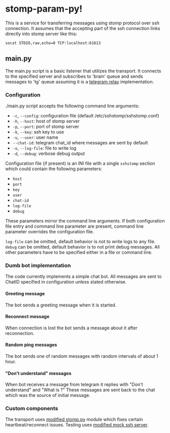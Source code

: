 # stomp-param-py!

This is a service for transferring messages using stomp protocol over
ssh connection. It assumes that the accepting part of the ssh
connection links directly into stomp server like this:

    socat STDIO,raw,echo=0 TCP:localhost:61613

## main.py

The main.py script is a basic listener that utilizes the transport. It
connects to the specified server and subscribes to 'brain' queue and
sends messages to 'tg' queue assuming it is a [telegram relay]
implementation.

### Configuration

./main.py script accepts the following command line arguments:


- `-c`, `--config`: configuration file (default /etc/sshstomp/sshstomp.conf)
- `-h`, `--host`: host of stomp server
- `-p`, `--port`: port of stomp server
- `-k`, `--key`: ssh key to use
- `-u`, `--user`: user name
- `--chat-id`: telegram chat_id where messages are sent by default
- `-o`, `--log-file`: file to write log
- `-d`, `--debug`: verbose debug output

Configuration file (if present) is an INI file with a single
`sshstomp` section which could contain the following parameters:

- `host`
- `port`
- `key`
- `user`
- `chat-id`
- `log-file`
- `debug`

These parameters mirror the command line arguments. If both
configuration file entry and command line parameter are present,
command line parameter overrides the configuration file.

`log-file` can be omitted, default behavior is not to write logs to
any file.  `debug` can be omitted, default behavior is to not print
debug messages. All other parameters have to be specified either in a
file or command line.

### Dumb bot implementation

The code currently implements a simple chat bot. All messages are sent
to ChatID specified in configuration unless stated otherwise.

#### Greeting message

The bot sends a greeting message when it is started.

#### Reconnect message

When connection is lost the bot sends a message about it after reconnection.

#### Random ping messages

The bot sends one of random messages with random intervals of about 1 hour.

#### "Don't understand" messages

When bot receives a message from telegram it replies with "Don't
understand" and "What is <quote>?" These messages are sent back to the
chat which was the source of initial message.

### Custom components

The transport uses [modified stomp.py] module which fixes certain
heartbeat/reconnect issues. Testing uses [modified mock ssh server].

[telegram relay]: https://gitlab.com/personal-assistant-bot/infrastructure/pa-tg
[modified stomp.py]: https://github.com/aragaer/stomp.py/tree/heartbeat
[modified mock ssh server]: https://github.com/aragaer/mock-ssh-server/tree/shell
